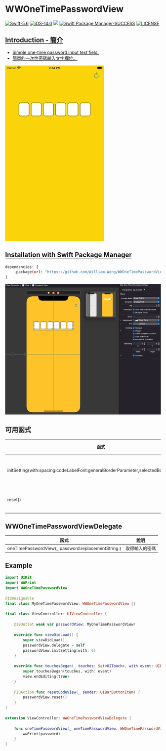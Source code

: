 # WWOneTimePasswordView

[![Swift-5.6](https://img.shields.io/badge/Swift-5.6-orange.svg?style=flat)](https://developer.apple.com/swift/) [![iOS-14.0](https://img.shields.io/badge/iOS-14.0-pink.svg?style=flat)](https://developer.apple.com/swift/) ![](https://img.shields.io/github/v/tag/William-Weng/WWOneTimePasswordView) [![Swift Package Manager-SUCCESS](https://img.shields.io/badge/Swift_Package_Manager-SUCCESS-blue.svg?style=flat)](https://developer.apple.com/swift/) [![LICENSE](https://img.shields.io/badge/LICENSE-MIT-yellow.svg?style=flat)](https://developer.apple.com/swift/)

## [Introduction - 簡介](https://swiftpackageindex.com/William-Weng)
- [Simple one-time password input text field.](https://medium.com/@dejanvu.developer/email-verification-with-sent-codes-in-ruby-on-rails-a-step-by-step-guide-039bcf194634)
- [簡單的一次性密碼輸入文字欄位。](https://zh.wikipedia.org/zh-tw/一次性密碼)

![WWOneTimePasswordView](./Example.webp)

## [Installation with Swift Package Manager](https://medium.com/彼得潘的-swift-ios-app-開發問題解答集/使用-spm-安裝第三方套件-xcode-11-新功能-2c4ffcf85b4b)
```bash
dependencies: [
    .package(url: "https://github.com/William-Weng/WWOneTimePasswordView.git", .upToNextMajor(from: "1.0.0"))
]
```

![IBDesignable](./IBDesignable.png)

## 可用函式
|函式|說明|
|-|-|
|initSetting(with:spacing:codeLabelFont:generalBorderParameter,selectedBorderParameter:)|初始化設定|
|reset()|重置畫面|

## WWOneTimePasswordViewDelegate
|函式|說明|
|-|-|
|oneTimePasswordView(_:password:replacementString:)|取得輸入的密碼|

## Example
```swift
import UIKit
import WWPrint
import WWOneTimePasswordView

@IBDesignable
final class MyOneTimePasswordView: WWOneTimePasswordView {}

final class ViewController: UIViewController {
    
    @IBOutlet weak var passwordView: MyOneTimePasswordView!
    
    override func viewDidLoad() {
        super.viewDidLoad()
        passwordView.delegate = self
        passwordView.initSetting(with: 6)
    }
    
    override func touchesBegan(_ touches: Set<UITouch>, with event: UIEvent?) {
        super.touchesBegan(touches, with: event)
        view.endEditing(true)
    }
    
    @IBAction func resetCodeView(_ sender: UIBarButtonItem) {
        passwordView.reset()
    }
}

extension ViewController: WWOneTimePasswordViewDelegate {
    
    func oneTimePasswordView(_ oneTimePasswordView: WWOneTimePasswordView, password: String, replacementString: String) {
        wwPrint(password)
    }
}
```
